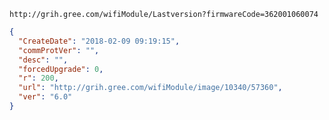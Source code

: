 `http://grih.gree.com/wifiModule/Lastversion?firmwareCode=362001060074`

```json
{
  "CreateDate": "2018-02-09 09:19:15",
  "commProtVer": "",
  "desc": "",
  "forcedUpgrade": 0,
  "r": 200,
  "url": "http://grih.gree.com/wifiModule/image/10340/57360",
  "ver": "6.0"
}
```